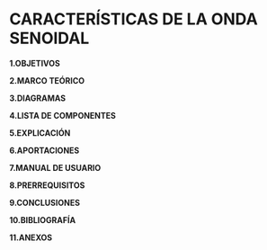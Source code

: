 # CARACTERÍSTICAS DE LA ONDA SENOIDAL

**1.OBJETIVOS**

**2.MARCO TEÓRICO**

**3.DIAGRAMAS**

**4.LISTA DE COMPONENTES**

**5.EXPLICACIÓN**

**6.APORTACIONES**

**7.MANUAL DE USUARIO**

**8.PRERREQUISITOS**

**9.CONCLUSIONES**

**10.BIBLIOGRAFÍA**

**11.ANEXOS**
